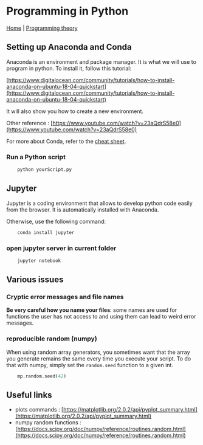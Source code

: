 # Programming in Python

[Home](../../../README.md) | [Programming theory](./theory.md)

## Setting up Anaconda and Conda

Anaconda is an environment and package manager. It is what we will use to program in python. To install it, follow this tutorial:

[https://www.digitalocean.com/community/tutorials/how-to-install-anaconda-on-ubuntu-18-04-quickstart](https://www.digitalocean.com/community/tutorials/how-to-install-anaconda-on-ubuntu-18-04-quickstart)


It will also show you how to create a new environment.

Other reference : [https://www.youtube.com/watch?v=23aQdrS58e0](https://www.youtube.com/watch?v=23aQdrS58e0)

For more about Conda, refer to the [cheat sheet](./conda-cheatsheet).

### Run a Python script

```bash
    python yourScript.py
```  

## Jupyter

Jupyter is a coding environment that allows to develop python code easily from the browser. It is automatically installed with Anaconda.

Otherwise, use the following command:
```bash
    conda install jupyter
```  

### open jupyter server in current folder

```bash
    jupyter notebook
```    

## Various issues

### Cryptic error messages and file names

**Be very careful how you name your files**: some names are  used for functions the user has not access to and using them can lead to weird error messages.

### reproducible random (numpy)

When using random array generators, you sometimes want that the array you generate remains the same every time you execute your script. To do that with numpy, simply set the `random.seed` function to a given int.

```python
    mp.random.seed(42)
```  

## Useful links

- plots commands : [https://matplotlib.org/2.0.2/api/pyplot_summary.html](https://matplotlib.org/2.0.2/api/pyplot_summary.html)
- numpy random functions : [https://docs.scipy.org/doc/numpy/reference/routines.random.html](https://docs.scipy.org/doc/numpy/reference/routines.random.html)